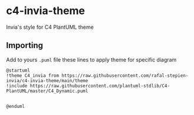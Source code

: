 # c4-invia-theme
Invia's style for C4 PlantUML theme

## Importing
Add to yours `.puml` file these lines to apply theme for specific diagram


```
@startuml
!theme C4_invia from https://raw.githubusercontent.com/rafal-stepien-invia/c4-invia-theme/main/theme
!include https://raw.githubusercontent.com/plantuml-stdlib/C4-PlantUML/master/C4_Dynamic.puml


@enduml

```
